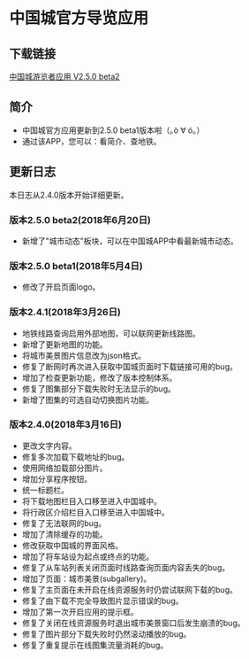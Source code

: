 # 中国城官方导览应用
## 下载链接
[中国城游览者应用 V2.5.0 beta2](app/build/bin/app.apk?raw=true)
## 简介
- 中国城官方应用更新到2.5.0 beta1版本啦（｡ò ∀ ó｡）
- 通过该APP，您可以：看简介、查地铁。
## 更新日志
本日志从2.4.0版本开始详细更新。
### 版本2.5.0 beta2(2018年6月20日)
- 新增了"城市动态"板块，可以在中国城APP中看最新城市动态。
### 版本2.5.0 beta1(2018年5月4日)
- 修改了开启页面logo。
### 版本2.4.1(2018年3月26日)
- 地铁线路查询启用外部地图，可以联网更新线路图。
- 新增了更新地图的功能。
- 将城市美景图片信息改为json格式。
- 修复了断网时再次进入获取中国城页面时下载链接可用的bug。
- 增加了检查更新功能，修改了版本控制体系。
- 修复了图集部分下载失败时无法显示的bug。
- 新增了图集的可选自动切换图片功能。
### 版本2.4.0(2018年3月16日)
- 更改文字内容。
- 修复多次加载下载地址的bug。
- 使用网络加载部分图片。
- 增加分享程序按钮。
- 统一标题栏。
- 将下载地图栏目入口移至进入中国城中。
- 将行政区介绍栏目入口移至进入中国城中。
- 修复了无法联网的bug。
- 增加了清除缓存的功能。
- 修改获取中国城的界面风格。
- 增加了将车站设为起点或终点的功能。
- 修复了从车站列表关闭页面时线路查询页面内容丢失的bug。
- 增加了页面：城市美景(subgallery)。
- 修复了主页面在未开启在线资源服务时仍尝试联网下载的bug。
- 修复了由下载不完全导致图片显示错误的bug。
- 增加了第一次开启应用的提示框。
- 修复了关闭在线资源服务时退出城市美景窗口后发生崩溃的bug。
- 修复了图片部分下载失败时仍然滚动播放的bug。
- 修复了重复提示在线图集流量消耗的bug。

